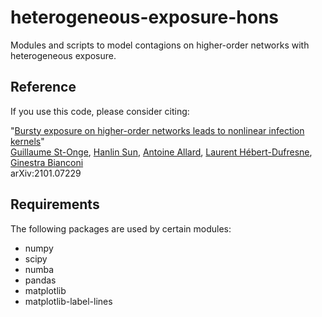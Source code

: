 # heterogeneous-exposure-hons

Modules and scripts to model contagions on higher-order networks with heterogeneous exposure.

## Reference

If you use this code, please consider citing:

"[Bursty exposure on higher-order networks leads to nonlinear infection kernels](https://arxiv.org/abs/2101.07229)" <br>
[Guillaume St-Onge](https://www.gstonge.ca), [Hanlin Sun](https://scholar.google.com/citations?user=b3mTmVgAAAAJ&hl=zh-CN), [Antoine Allard](https://antoineallard.github.io), [Laurent Hébert-Dufresne](https://laurenthebertdufresne.github.io), [Ginestra Bianconi](https://maths.qmul.ac.uk/~gbianconi/) <br>
arXiv:2101.07229

## Requirements

The following packages are used by certain modules:

- numpy
- scipy
- numba
- pandas
- matplotlib
- matplotlib-label-lines
